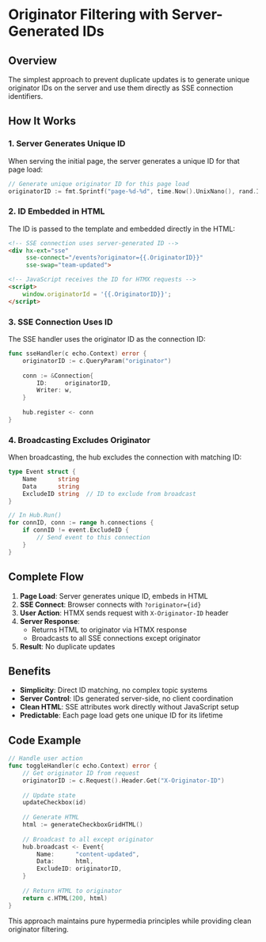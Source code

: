 # Originator Filtering with Server-Generated IDs

## Overview

The simplest approach to prevent duplicate updates is to generate unique originator IDs on the server and use them directly as SSE connection identifiers.

## How It Works

### 1. Server Generates Unique ID
When serving the initial page, the server generates a unique ID for that page load:

```go
// Generate unique originator ID for this page load
originatorID := fmt.Sprintf("page-%d-%d", time.Now().UnixNano(), rand.Intn(1000000))
```

### 2. ID Embedded in HTML
The ID is passed to the template and embedded directly in the HTML:

```html
<!-- SSE connection uses server-generated ID -->
<div hx-ext="sse" 
     sse-connect="/events?originator={{.OriginatorID}}" 
     sse-swap="team-updated">

<!-- JavaScript receives the ID for HTMX requests -->
<script>
    window.originatorId = '{{.OriginatorID}}';
</script>
```

### 3. SSE Connection Uses ID
The SSE handler uses the originator ID as the connection ID:

```go
func sseHandler(c echo.Context) error {
    originatorID := c.QueryParam("originator")
    
    conn := &Connection{
        ID:     originatorID,
        Writer: w,
    }
    
    hub.register <- conn
}
```

### 4. Broadcasting Excludes Originator
When broadcasting, the hub excludes the connection with matching ID:

```go
type Event struct {
    Name      string
    Data      string
    ExcludeID string  // ID to exclude from broadcast
}

// In Hub.Run()
for connID, conn := range h.connections {
    if connID != event.ExcludeID {
        // Send event to this connection
    }
}
```

## Complete Flow

1. **Page Load**: Server generates unique ID, embeds in HTML
2. **SSE Connect**: Browser connects with `?originator={id}`
3. **User Action**: HTMX sends request with `X-Originator-ID` header
4. **Server Response**: 
   - Returns HTML to originator via HTMX response
   - Broadcasts to all SSE connections except originator
5. **Result**: No duplicate updates

## Benefits

- **Simplicity**: Direct ID matching, no complex topic systems
- **Server Control**: IDs generated server-side, no client coordination
- **Clean HTML**: SSE attributes work directly without JavaScript setup
- **Predictable**: Each page load gets one unique ID for its lifetime

## Code Example

```go
// Handle user action
func toggleHandler(c echo.Context) error {
    // Get originator ID from request
    originatorID := c.Request().Header.Get("X-Originator-ID")
    
    // Update state
    updateCheckbox(id)
    
    // Generate HTML
    html := generateCheckboxGridHTML()
    
    // Broadcast to all except originator
    hub.broadcast <- Event{
        Name:      "content-updated",
        Data:      html,
        ExcludeID: originatorID,
    }
    
    // Return HTML to originator
    return c.HTML(200, html)
}
```

This approach maintains pure hypermedia principles while providing clean originator filtering.